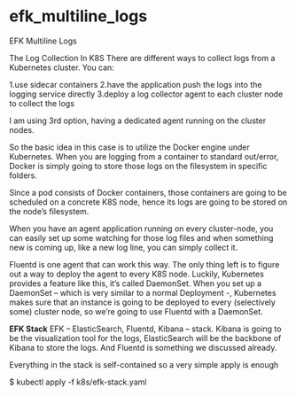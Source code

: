 # efk_multiline_logs
EFK Multiline Logs


The Log Collection In K8S
There are different ways to collect logs from a Kubernetes cluster. You can:

1.use sidecar containers
2.have the application push the logs into the logging service directly
3.deploy a log collector agent to each cluster node to collect the logs

I am using 3rd option, having a dedicated agent running on the cluster nodes.

So the basic idea in this case is to utilize the Docker engine under Kubernetes. When you are logging from a container to standard out/error, Docker is simply going to store those logs on the filesystem in specific folders.

Since a pod consists of Docker containers, those containers are going to be scheduled on a concrete K8S node, hence its logs are going to be stored on the node’s filesystem.

When you have an agent application running on every cluster-node, you can easily set up some watching for those log files and when something new is coming up, like a new log line, you can simply collect it.

Fluentd is one agent that can work this way. The only thing left is to figure out a way to deploy the agent to every K8S node. Luckily, Kubernetes provides a feature like this, it’s called DaemonSet. When you set up a DaemonSet – which is very similar to a normal Deployment -, Kubernetes makes sure that an instance is going to be deployed to every (selectively some) cluster node, so we’re going to use Fluentd with a DaemonSet.

**EFK Stack**
EFK – ElasticSearch, Fluentd, Kibana – stack. Kibana is going to be the visualization tool for the logs, ElasticSearch will be the backbone of Kibana to store the logs. And Fluentd is something we discussed already.

Everything in the stack is self-contained so a very simple apply is enough

$ kubectl apply -f k8s/efk-stack.yaml
